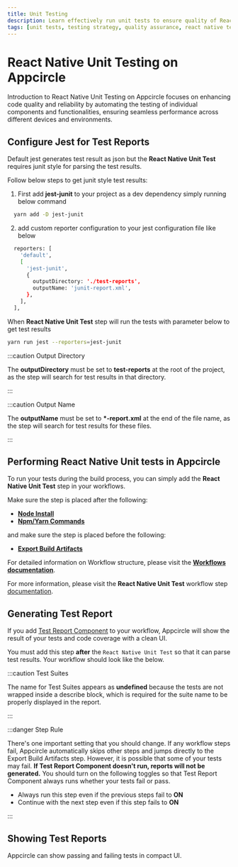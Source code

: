 ```yaml
---
title: Unit Testing
description: Learn effectively run unit tests to ensure quality of React Native projects
tags: [unit tests, testing strategy, quality assurance, react native testing]
---
```


# React Native Unit Testing on Appcircle

Introduction to React Native Unit Testing on Appcircle focuses on enhancing code quality and reliability by automating the testing of individual components and functionalities, ensuring seamless performance across different devices and environments.

## Configure Jest for Test Reports

Default jest generates test result as json but the **React Native Unit Test** requires junit style for parsing the test results.

Follow below steps to get junit style test results:

1. First add **jest-junit** to your project as a dev dependency simply running below command

```bash
  yarn add -D jest-junit
```

2. add custom reporter configuration to your jest configuration file like below

```bash
  reporters: [
    'default',
    [
      'jest-junit',
      {
        outputDirectory: './test-reports',
        outputName: 'junit-report.xml',
      },
    ],
  ],
```

When **React Native Unit Test** step will run the tests with parameter below to get test results

```bash
yarn run jest --reporters=jest-junit
```

:::caution Output Directory

The **outputDirectory** must be set to **test-reports** at the root of the project, as the step will search for test results in that directory.

:::

:::caution Output Name

The **outputName** must be set to **\*-report.xml** at the end of the file name, as the step will search for test results for these files.

:::

## Performing React Native Unit tests in Appcircle

To run your tests during the build process, you can simply add the **React Native Unit Test** step in your workflows.

Make sure the step is placed after the following:

- [**Node Install**](/workflows/react-native-specific-workflow-steps/node-install)
- [**Npm/Yarn Commands**](/workflows/react-native-specific-workflow-steps/npm-yarn-commands)

and  make sure the step is placed before the following: 

- [**Export Build Artifacts**](/workflows/common-workflow-steps/export-build-artifacts)

For detailed information on Workflow structure, please visit the [**Workflows documentation**](/workflows).

For more information, please visit the **React Native Unit Test** workflow step [documentation](/workflows/react-native-specific-workflow-steps/react-native-unit-test#prerequisites).


## Generating Test Report

If you add [Test Report Component](/workflows/react-native-specific-workflow-steps/test-reports-react-native) to your workflow, Appcircle will show the result of your tests and code coverage with a clean UI.

<Screenshot url='https://cdn.appcircle.io/docs/assets/test-reports.png' />

You must add this step **after** the `React Native Unit Test` so that it can parse test results. Your workflow should look like the below.

:::caution Test Suites

The name for Test Suites appears as **undefined** because the tests are not wrapped inside a describe block, which is required for the suite name to be properly displayed in the report.

:::

:::danger Step Rule

There's one important setting that you should change. If any workflow steps fail, Appcircle automatically skips other steps and jumps directly to the Export Build Artifacts step. However, it is possible that some of your tests may fail. **If Test Report Component doesn't run, reports will not be generated.** You should turn on the following toggles so that Test Report Component always runs whether your tests fail or pass.

- Always run this step even if the previous steps fail to **ON**
- Continue with the next step even if this step fails to **ON**

<Screenshot url="https://cdn.appcircle.io/docs/assets/ios-unit-test-report-steps-on.png" />

:::


## Showing Test Reports

Appcircle can show passing and failing tests in compact UI.

<Screenshot url='https://cdn.appcircle.io/docs/assets/test-reports-detail.png' />

<Screenshot url='https://cdn.appcircle.io/docs/assets/test-reports-suite-detail.png' />